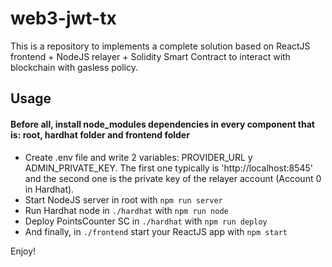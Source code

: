 # web3-jwt-tx
This is a repository to implements a complete solution based on ReactJS frontend + NodeJS relayer + Solidity Smart Contract to interact with blockchain with gasless policy.

## Usage

#### Before all, install node_modules dependencies in every component that is: root, hardhat folder and frontend folder

- Create .env file and write 2 variables: PROVIDER_URL y ADMIN_PRIVATE_KEY. The first one typically is 'http://localhost:8545' and the second one is the private key of the relayer account (Account 0 in Hardhat).
- Start NodeJS server in root with `npm run server`
- Run Hardhat node in `./hardhat` with `npm run node`
- Deploy PointsCounter SC in `./hardhat` with `npm run deploy`
- And finally, in `./frontend` start your ReactJS app with `npm start`

Enjoy!
